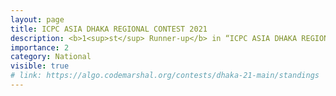 ```yaml
---
layout: page
title: ICPC ASIA DHAKA REGIONAL CONTEST 2021
description: <b>1<sup>st</sup> Runner-up</b> in “ICPC ASIA DHAKA REGIONAL CONTEST 2021”
importance: 2
category: National
visible: true
# link: https://algo.codemarshal.org/contests/dhaka-21-main/standings
---
```

